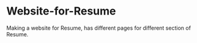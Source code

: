 # Website-for-Resume
Making a website for Resume, has different pages for different section of Resume.
